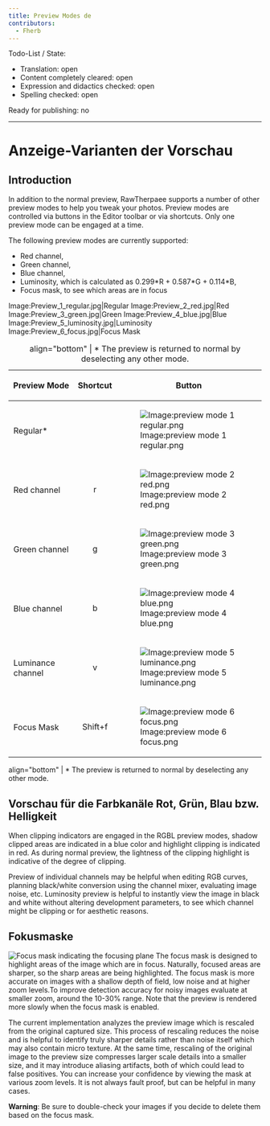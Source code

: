 ```yaml
---
title: Preview Modes de
contributors:
  - Fherb
---
```


Todo-List / State:

- Translation: open
- Content completely cleared: open
- Expression and didactics checked: open
- Spelling checked: open

Ready for publishing: no

------------------------------------------------------------------------

# Anzeige-Varianten der Vorschau

## Introduction

In addition to the normal preview, RawTherpaee supports a number of
other preview modes to help you tweak your photos. Preview modes are
controlled via buttons in the Editor toolbar or via shortcuts. Only one
preview mode can be engaged at a time.

The following preview modes are currently supported:

- Red channel,
- Green channel,
- Blue channel,
- Luminosity, which is calculated as 0.299\*R + 0.587\*G + 0.114\*B,
- Focus mask, to see which areas are in focus

Image:Preview_1_regular.jpg\|Regular Image:Preview_2_red.jpg\|Red
Image:Preview_3_green.jpg\|Green Image:Preview_4_blue.jpg\|Blue
Image:Preview_5_luminosity.jpg\|Luminosity
Image:Preview_6_focus.jpg\|Focus Mask

<table>
<caption>align="bottom" | * The preview is returned to normal by
deselecting any other mode.</caption>
<thead>
<tr class="header">
<th><p>Preview Mode</p></th>
<th><p>Shortcut</p></th>
<th><p>Button</p></th>
</tr>
</thead>
<tbody>
<tr class="odd">
<td style="padding:10px;"><p>Regular*</p></td>
<td></td>
<td><figure>
<img src="/images/preview_mode_1_regular.png"
title="Image:preview mode 1 regular.png" />
<figcaption>Image:preview mode 1 regular.png</figcaption>
</figure></td>
</tr>
<tr class="even">
<td style="padding:10px;"><p>Red channel</p></td>
<td style="text-align: center;"><p>r</p></td>
<td><figure>
<img src="/images/preview_mode_2_red.png"
title="Image:preview mode 2 red.png" />
<figcaption>Image:preview mode 2 red.png</figcaption>
</figure></td>
</tr>
<tr class="odd">
<td style="padding:10px;"><p>Green channel</p></td>
<td style="text-align: center;"><p>g</p></td>
<td><figure>
<img src="/images/preview_mode_3_green.png"
title="Image:preview mode 3 green.png" />
<figcaption>Image:preview mode 3 green.png</figcaption>
</figure></td>
</tr>
<tr class="even">
<td style="padding:10px;"><p>Blue channel</p></td>
<td style="text-align: center;"><p>b</p></td>
<td><figure>
<img src="/images/preview_mode_4_blue.png"
title="Image:preview mode 4 blue.png" />
<figcaption>Image:preview mode 4 blue.png</figcaption>
</figure></td>
</tr>
<tr class="odd">
<td style="padding:10px;"><p>Luminance channel</p></td>
<td style="text-align: center;"><p>v</p></td>
<td><figure>
<img src="/images/preview_mode_5_luminance.png"
title="Image:preview mode 5 luminance.png" />
<figcaption>Image:preview mode 5 luminance.png</figcaption>
</figure></td>
</tr>
<tr class="even">
<td style="padding:10px;"><p>Focus Mask</p></td>
<td style="text-align: center;"><p>Shift+f</p></td>
<td><figure>
<img src="/images/preview_mode_6_focus.png"
title="Image:preview mode 6 focus.png" />
<figcaption>Image:preview mode 6 focus.png</figcaption>
</figure></td>
</tr>
</tbody>
</table>

align="bottom" \| \* The preview is returned to normal by deselecting
any other mode.

## Vorschau für die Farbkanäle Rot, Grün, Blau bzw. Helligkeit

When clipping indicators are engaged in the RGBL preview modes, shadow
clipped areas are indicated in a blue color and highlight clipping is
indicated in red. As during normal preview, the lightness of the
clipping highlight is indicative of the degree of clipping.

Preview of individual channels may be helpful when editing RGB curves,
planning black/white conversion using the channel mixer, evaluating
image noise, etc. Luminosity preview is helpful to instantly view the
image in black and white without altering development parameters, to see
which channel might be clipping or for aesthetic reasons.

## Fokusmaske

![Focus mask indicating the focusing
plane](Preview_6_focus_2.jpg "Focus mask indicating the focusing plane")
The focus mask is designed to highlight areas of the image which are in
focus. Naturally, focused areas are sharper, so the sharp areas are
being highlighted. The focus mask is more accurate on images with a
shallow depth of field, low noise and at higher zoom levels.To improve
detection accuracy for noisy images evaluate at smaller zoom, around the
10-30% range. Note that the preview is rendered more slowly when the
focus mask is enabled.

The current implementation analyzes the preview image which is rescaled
from the original captured size. This process of rescaling reduces the
noise and is helpful to identify truly sharper details rather than noise
itself which may also contain micro texture. At the same time, rescaling
of the original image to the preview size compresses larger scale
details into a smaller size, and it may introduce aliasing artifacts,
both of which could lead to false positives. You can increase your
confidence by viewing the mask at various zoom levels. It is not always
fault proof, but can be helpful in many cases.

**Warning**: Be sure to double-check your images if you decide to delete
them based on the focus mask.

